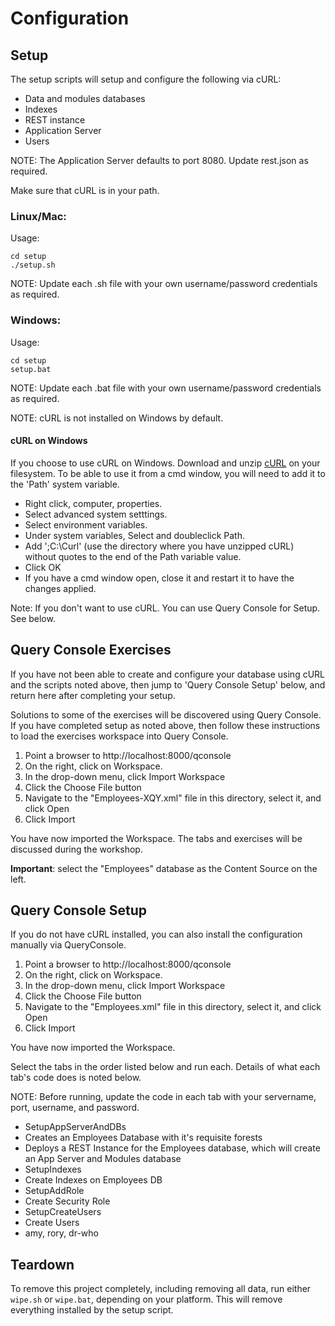# Configuration

## Setup

The setup scripts will setup and configure the following via cURL:

- Data and modules databases
- Indexes
- REST instance
- Application Server
- Users

NOTE: The Application Server defaults to port 8080.  Update rest.json as required.

Make sure that cURL is in your path. 

### Linux/Mac:

Usage: 

    cd setup
    ./setup.sh

NOTE: Update each .sh file with your own username/password credentials as required.

### Windows:

Usage: 

    cd setup
    setup.bat

NOTE: Update each .bat file with your own username/password credentials as required.

NOTE: cURL is not installed on Windows by default.

#### cURL on Windows

If you choose to use cURL on Windows. Download and unzip [cURL](https://curl.haxx.se/download.html) on your filesystem. To be able to use it from a cmd window, you will need to add it to the 'Path' system variable.

- Right click, computer, properties.
- Select advanced system setttings.
- Select environment variables.
- Under system variables, Select and doubleclick Path.
- Add ';C:\Curl' (use the directory where you have unzipped cURL) without quotes to the end of the Path variable value.
- Click OK
- If you have a cmd window open, close it and restart it to have the changes applied.

Note: If you don't want to use cURL. You can use Query Console for Setup.  See below.

## Query Console Exercises

If you have not been able to create and configure your database using cURL and the scripts noted above, then jump to 'Query Console Setup' below, and return here after completing your setup.  

Solutions to some of the exercises will be discovered using Query Console.  If you have completed setup as noted above, then follow these instructions to load the exercises workspace into Query Console.  

1. Point a browser to http://localhost:8000/qconsole
2. On the right, click on Workspace. 
3. In the drop-down menu, click Import Workspace
4. Click the Choose File button
5. Navigate to the "Employees-XQY.xml" file in this directory, select it, and
   click Open
6. Click Import

You have now imported the Workspace.  The tabs and exercises will be discussed during the workshop. 

**Important**: select the "Employees" database as the Content Source on the 
left.

## Query Console Setup

If you do not have cURL installed, you can also install the configuration manually via QueryConsole.

1. Point a browser to http://localhost:8000/qconsole
2. On the right, click on Workspace. 
3. In the drop-down menu, click Import Workspace
4. Click the Choose File button
5. Navigate to the "Employees.xml" file in this directory, select it, and
   click Open
6. Click Import

You have now imported the Workspace.  
 
Select the tabs in the order listed below and run each. Details of what each tab's code does is noted below.

NOTE: Before running, update the code in each tab with your servername, port, username, and password.

- SetupAppServerAndDBs
 - Creates an Employees Database with it's requisite forests
 - Deploys a REST Instance for the Employees database, which will create an App Server and Modules database
- SetupIndexes
 - Create Indexes on Employees DB
- SetupAddRole
 - Create Security Role
- SetupCreateUsers
 - Create Users
 - amy, rory, dr-who

## Teardown

To remove this project completely, including removing all data, run either 
`wipe.sh` or `wipe.bat`, depending on your platform. This will remove 
everything installed by the setup script. 

